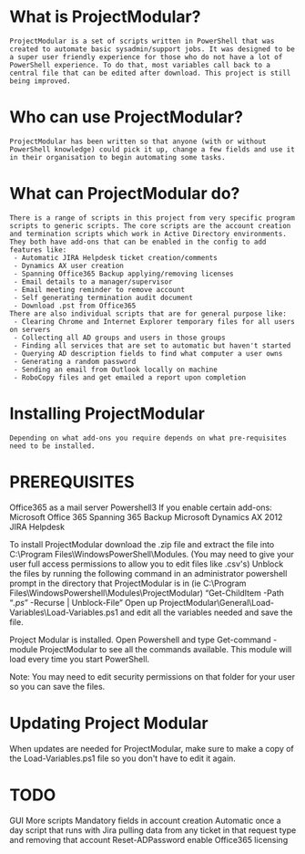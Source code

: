 # What is ProjectModular?
    ProjectModular is a set of scripts written in PowerShell that was created to automate basic sysadmin/support jobs. It was designed to be a super user friendly experience for those who do not have a lot of PowerShell experience. To do that, most variables call back to a central file that can be edited after download. This project is still being improved.

# Who can use ProjectModular?
    ProjectModular has been written so that anyone (with or without PowerShell knowledge) could pick it up, change a few fields and use it in their organisation to begin automating some tasks.

# What can ProjectModular do?
    There is a range of scripts in this project from very specific program scripts to generic scripts. The core scripts are the account creation and termination scripts which work in Active Directory environments. They both have add-ons that can be enabled in the config to add features like:
     - Automatic JIRA Helpdesk ticket creation/comments
     - Dynamics AX user creation
     - Spanning Office365 Backup applying/removing licenses
     - Email details to a manager/supervisor
     - Email meeting reminder to remove account
     - Self generating termination audit document
     - Download .pst from Office365
    There are also individual scripts that are for general purpose like:
     - Clearing Chrome and Internet Explorer temporary files for all users on servers
     - Collecting all AD groups and users in those groups
     - Finding all services that are set to automatic but haven't started
     - Querying AD description fields to find what computer a user owns
     - Generating a random password
     - Sending an email from Outlook locally on machine
     - RoboCopy files and get emailed a report upon completion

# Installing ProjectModular
    Depending on what add-ons you require depends on what pre-requisites need to be installed. 

# PREREQUISITES
Office365 as a mail server
Powershell3
If you enable certain add-ons:
Microsoft Office 365
Spanning 365 Backup
Microsoft Dynamics AX 2012
JIRA Helpdesk

To install ProjectModular download the .zip file and extract the file into C:\Program Files\WindowsPowerShell\Modules. (You may need to give your user full access permissions to allow you to edit files like .csv's)
Unblock the files by running the following command in an administrator powershell prompt in the directory that ProjectModular is in (ie C:\Program Files\WindowsPowershell\Modules\ProjectModular)
“Get-ChildItem -Path “*.ps*” -Recurse | Unblock-File”
Open up ProjectModular\General\Load-Variables\Load-Variables.ps1 and edit all the variables needed and save the file.

Project Modular is installed. Open Powershell and type Get-command -module ProjectModular to see all the commands available. This module will load every time you start PowerShell.

Note: You may need to edit security permissions on that folder for your user so you can save the files.

# Updating Project Modular
When updates are needed for ProjectModular, make sure to make a copy of the Load-Variables.ps1 file so you don't have to edit it again.

# TODO
GUI
More scripts
Mandatory fields in account creation
Automatic once a day script that runs with Jira pulling data from any ticket in that request type and removing that account
Reset-ADPassword enable Office365 licensing
    